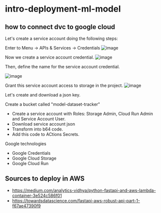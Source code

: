# intro-deployment-ml-model

## how to connect dvc to google cloud

Let's create a service account doing the following steps:

Enter to Menu -> APIs & Services -> Credentials
![image](https://user-images.githubusercontent.com/18086414/177219392-077c3565-d1cf-49de-8974-6551ed3cab57.png)

Now we create a service account credential.
![image](https://user-images.githubusercontent.com/18086414/177219540-042a2e1f-563c-460f-acdd-1579b5988e67.png)

Then, define the name for the service account credential.

![image](https://user-images.githubusercontent.com/18086414/177219687-f0d391f7-872d-4274-b9c8-aae836fcf683.png)

Grant this service account access to storage in the project.
![image](https://user-images.githubusercontent.com/18086414/177220397-d3d63361-75ad-4381-8c9f-990161768d70.png)

Let's create and download a json key.



Create a bucket called "model-dataset-tracker"

- Create a service account with Roles: Storage Admin, Cloud Run Admin and Service Account User.
- Download service account json
- Transform into b64 code.
- Add this code to ACtions Secrets.

Google technologies
- Google Credentials
- Google Cloud Storage
- Google Cloud Run

## Sources to deploy in AWS

* https://medium.com/analytics-vidhya/python-fastapi-and-aws-lambda-container-3e524c586f01
* https://towardsdatascience.com/fastapi-aws-robust-api-part-1-f67ae47390f9